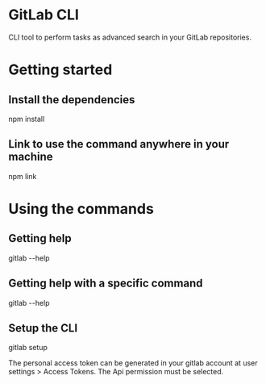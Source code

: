 # GitLab CLI
CLI tool to perform tasks as advanced search in your GitLab repositories.

# Getting started

## Install the dependencies
npm install

## Link to use the command anywhere in your machine
npm link

# Using the commands

## Getting help
gitlab --help

## Getting help with a specific command
gitlab <command> --help

## Setup the CLI
gitlab setup <gitlab-server-url> <personal-access-token>

The personal access token can be generated in your gitlab account at user settings > Access Tokens. The Api permission must be selected.
